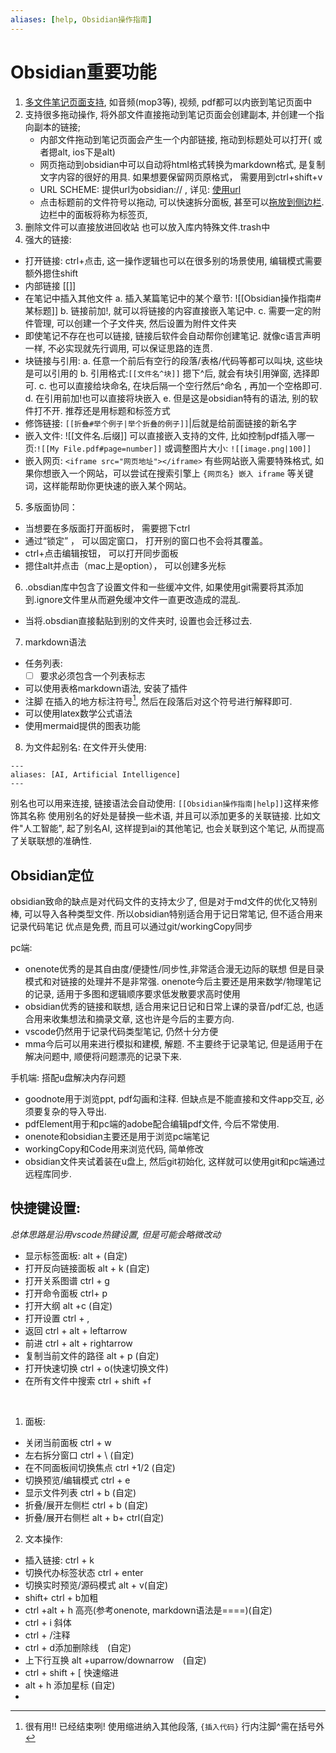 ```yaml
---
aliases: [help, Obsidian操作指南]
---
```


# Obsidian重要功能
1. [多文件笔记页面支持](obsidian://open?vault=Obsidian%20Help&file=%E9%AB%98%E7%BA%A7%E7%94%A8%E6%B3%95%2F%E6%94%AF%E6%8C%81%E6%A0%BC%E5%BC%8F), 如音频(mop3等), 视频, pdf都可以内嵌到笔记页面中
2. 支持很多拖动操作, 将外部文件直接拖动到笔记页面会创建副本, 并创建一个指向副本的链接;  
	* 内部文件拖动到笔记页面会产生一个内部链接, 拖动到标题处可以打开( 或者摁alt, ios下是alt)
	* 网页拖动到obsidian中可以自动将html格式转换为markdown格式, 是复制文字内容的很好的用具. 如果想要保留网页原格式， 需要用到ctrl+shift+v
	* URL SCHEME: 提供url为obsidian:// , 详见: [使用url](obsidian://open?vault=Obsidian%20Help&file=%E9%AB%98%E7%BA%A7%E7%94%A8%E6%B3%95%2F%E4%BD%BF%E7%94%A8%20obsidian%20URI)
	* 点击标题前的文件符号以拖动, 可以快速拆分面板, 甚至可以[拖放到侧边栏](obsidian://open?vault=Obsidian%20Help&file=%E9%9D%A2%E6%9D%BF%2F%E9%9D%A2%E6%9D%BF%E5%B8%83%E5%B1%80). 边栏中的面板将称为标签页, 
3. 删除文件可以直接放进回收站 也可以放入库内特殊文件.trash中
4. 强大的链接:
- 打开链接: ctrl+点击, 这一操作逻辑也可以在很多别的场景使用, 编辑模式需要额外摁住shift
- 内部链接 [[]]
- 在笔记中插入其他文件
	a. 插入某篇笔记中的某个章节: ![[Obsidian操作指南#某标题]]
	b. 链接前加!, 就可以将链接的内容直接嵌入笔记中.
	c. 需要一定的附件管理, 可以创建一个子文件夹, 然后设置为附件文件夹
- 即使笔记不存在也可以链接, 链接后软件会自动帮你创建笔记. 就像c语言声明一样, 不必实现就先行调用, 可以保证思路的连贯.
- 块链接与引用:
	a. 任意一个前后有空行的段落/表格/代码等都可以叫块, 这些块是可以引用的
	b. 引用格式:`[[文件名^块]]` 摁下^后, 就会有块引用弹窗, 选择即可. 
	c. 也可以直接给块命名, 在块后隔一个空行然后^命名 , 再加一个空格即可.
	d. 在引用前加!也可以直接将块嵌入
	e. 但是这是obsidian特有的语法, 别的软件打不开. 推荐还是用标题和标签方式
- 修饰链接:
`[[折叠#举个例子|举个折叠的例子]]`|后就是给前面链接的新名字
- 嵌入文件:
![[文件名.后缀]]
可以直接嵌入支持的文件, 比如控制pdf插入哪一页:``![[My File.pdf#page=number]]``
或调整图片大小: `![[image.png|100]]` 
- 嵌入网页:
`<iframe src="网页地址"></iframe>`
有些网站嵌入需要特殊格式, 如果你想嵌入一个网站，可以尝试在搜索引擎上 `{网页名} 嵌入 iframe` 等关键词，这样能帮助你更快速的嵌入某个网站。
5. 多版面协同：
- 当想要在多版面打开面板时， 需要摁下ctrl
- 通过“锁定” ， 可以固定窗口， 打开别的窗口也不会将其覆盖。
- ctrl+点击编辑按钮， 可以打开同步面板
- 摁住alt并点击（mac上是option）， 可以创建多光标
6. .obsdian库中包含了设置文件和一些缓冲文件, 如果使用git需要将其添加到.ignore文件里从而避免缓冲文件一直更改造成的混乱.
- 当将.obsdian直接黏贴到别的文件夹时, 设置也会迁移过去.
7. markdown语法
- 任务列表: 
	- [ ] 要求必须包含一个列表标志
- 可以使用表格markdown语法, 安装了插件
- 注脚 在插入的地方标注符号[^1], 然后在段落后对这个符号进行解释即可.
- 可以使用latex数学公式语法
- 使用mermaid提供的图表功能
8. 为文件起别名:
在文件开头使用:

```
---
aliases: [AI, Artificial Intelligence]
---
```

别名也可以用来连接, 链接语法会自动使用: `[[Obsidian操作指南|help]]`这样来修饰其名称
使用别名的好处是替换一些术语, 并且可以添加更多的关联链接. 比如文件"人工智能", 起了别名AI, 这样提到ai的其他笔记, 也会关联到这个笔记, 从而提高了关联联想的准确性.

[^1]:很有用!! 已经结束咧! 
			使用缩进纳入其他段落, `{插入代码}`
			行内注脚^需在括号外



## Obsidian定位
obsidian致命的缺点是对代码文件的支持太少了, 但是对于md文件的优化又特别棒, 可以导入各种类型文件. 所以obsidian特别适合用于记日常笔记, 但不适合用来记录代码笔记
优点是免费, 而且可以通过git/workingCopy同步

pc端:
- onenote优秀的是其自由度/便捷性/同步性,非常适合漫无边际的联想 但是目录模式和对链接的处理并不是非常强. onenote今后主要还是用来数学/物理笔记的记录, 适用于多图和逻辑顺序要求低发散要求高时使用
- obsidian优秀的链接和联想, 适合用来记日记和日常上课的录音/pdf汇总, 也适合用来收集想法和摘录文章, 这也许是今后的主要方向.
- vscode仍然用于记录代码类型笔记, 仍然十分方便
- mma今后可以用来进行模拟和建模, 解题. 不主要终于记录笔记, 但是适用于在解决问题中, 顺便将问题漂亮的记录下来.

手机端:
搭配u盘解决内存问题
- goodnote用于浏览ppt, pdf勾画和注释. 但缺点是不能直接和文件app交互, 必须要复杂的导入导出.
- pdfElement用于和pc端的adobe配合编辑pdf文件, 今后不常使用.
- onenote和obsidian主要还是用于浏览pc端笔记
- workingCopy和Code用来浏览代码, 简单修改
- obsidian文件夹试着装在u盘上, 然后git初始化, 这样就可以使用git和pc端通过远程库同步.
## 快捷键设置:
*总体思路是沿用vscode热键设置, 但是可能会略微改动*
- 显示标签面板: alt +  (自定)
- 打开反向链接面板 alt + k (自定)
- 打开关系图谱 ctrl + g
- 打开命令面板 ctrl+ p
- 打开大纲 alt +c (自定)
- 打开设置 ctrl + ,
- 返回 ctrl + alt + leftarrow
- 前进 ctrl + alt + rightarrow
- 复制当前文件的路径 alt + p (自定)
- 打开快速切换 ctrl + o(快速切换文件)
- 在所有文件中搜索 ctrl + shift +f

<br>

1. 面板:
- 关闭当前面板 ctrl + w
- 左右拆分窗口 ctrl + \ (自定)
- 在不同面板间切换焦点 ctrl +1/2 (自定)
- 切换预览/编辑模式 ctrl + e
- 显示文件列表 ctrl + b (自定)
- 折叠/展开左侧栏 ctrl + b (自定)
- 折叠/展开右侧栏 alt + b+ ctrl(自定)

2. 文本操作:
- 插入链接: ctrl + k
- 切换代办标签状态 ctrl + enter
- 切换实时预览/源码模式 alt + v(自定)
- shift+ ctrl + b加粗
- ctrl +alt + h 高亮(参考onenote, markdown语法是====)(自定)
- ctrl + i 斜体
- ctrl + /注释
- ctrl + d添加删除线　(自定)
- 上下行互换 alt +uparrow/downarrow　(自定)
- ctrl + shift + \[ 快速缩进
- alt + h 添加星标 (自定)
- 